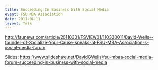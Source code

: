 ```yaml
---
title: Succeeding In Business With Social Media
event: FSU MBA Association
date: 2011-04-11
layout: Talk
---
```


http://fsunews.com/article/20110331/FSVIEW01/110330011/David-Wells--founder-of-Socialize-Your-Cause-speaks-at-FSU-MBA-Association-s-social-media-forum

Slides: https://www.slideshare.net/DavidGWells/fsu-mbaa-social-media-forum-succeeding-in-business-with-social-media
